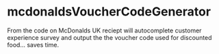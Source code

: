 # mcdonaldsVoucherCodeGenerator
From the code on McDonalds UK reciept will autocomplete customer experience survey and output the the voucher code used for discounted food... saves time.
